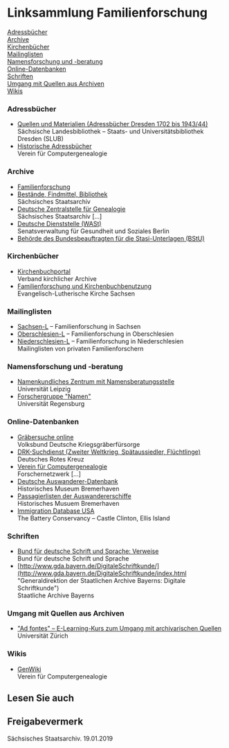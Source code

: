 # Linksammlung Familienforschung

[Adressbücher](#adressbuecher "adressbuecher")  
[Archive](#archive "archive")  
[Kirchenbücher](#kirchenbuecher "kirchenbuecher")  
[Mailinglisten](#mailinglisten "mailinglisten")  
[Namensforschung und -beratung](#namensforschung_beratung "namensforschung_beratung")  
[Online-Datenbanken](#online_datenbanken "online_datenbanken")  
[Schriften](#schriften "schriften")  
[Umgang mit Quellen aus Archiven](#umgang_quellen "umgang_quellen")  
[Wikis](#wikis "wikis")

### Adressbücher

* [Quellen und Materialien (Adressbücher Dresden 1702 bis 1943/44)](http://www.sachsendigital.de/ressourcen/quellen/ "Sachsen.digital: Quelle und Materialien")  
  Sächsische Landesbibliothek – Staats- und Universitätsbibliothek Dresden (SLUB)
* [Historische Adressbücher](http://adressbuecher.genealogy.net/ "Suche, Historische Adressbücher (Verein für Computergenealogie)")  
  Verein für Computergenealogie

### Archive

* [Familienforschung](http://www.archiv.sachsen.de/personen-und-familienforschung.html "Archivwesen, sachsen.de")
* [Bestände, Findmittel, Bibliothek](http://www.archiv.sachsen.de/unsere-bestaende.html "Archiv-Suche, sachsen.de")  
  Sächsisches Staatsarchiv
* [Deutsche Zentralstelle für Genealogie](http://staatsarchiv.sachsen.de/staatsarchiv-leipzig-3992.html "Sächsisches Staatsarchiv: Verwaltungsportal")  
  Sächsisches Staatsarchiv [...]
* [Deutsche Dienststelle (WASt)](http://www.dd-wast.de/ "Deutsche Dienststelle: Abteilung personenbezogene Anfragen zum Ersten und Zweiten Weltkrieg")  
   Senatsverwaltung für Gesundheit und Soziales Berlin
* [Behörde des Bundesbeauftragten für die Stasi-Unterlagen (BStU)](https://www.bstu.de "Stasi-Unterlagen-Behörde (BStU)")

### Kirchenbücher

* [Kirchenbuchportal](http://www.kirchenbuchportal.findbuch.net "Kirchenbuchportal")  
  Verband kirchlicher Archive
* [Familienforschung und Kirchenbuchbenutzung](http://www.evlks.de/landeskirche/landeskirchenamt/682.html "Evangelisch-Lutherisches Landeskirchenamt Sachsen: Landeskirchenarchiv")  
  Evangelisch-Lutherische Kirche Sachsen

### Mailinglisten

* [Sachsen-L](http://list.genealogy.net/mm/listinfo/sachsen-l "Genealogy: Sachsen-L – Familienforschung in Sachsen") – Familienforschung in Sachsen
* [Oberschlesien-L](http://list.genealogy.net/mm/listinfo/oberschlesien-l "Genealogy: Oberschlesien-L – Familienforschung in Oberschlesien") – Familienforschung in Oberschlesien
* [Niederschlesien-L](http://list.genealogy.net/mm/listinfo/niederschlesien-l "Genealogy: Niederschlesien-L – Familienforschung in Niederschlesien") – Familienforschung in Niederschlesien  
  Mailinglisten von privaten Familienforschern

### Namensforschung und -beratung

* [Namenkundliches Zentrum mit Namensberatungsstelle](http://www.uni-leipzig.de/namenforschung/ "Universität Leipzig: Namenkundliches Zentrum")  
  Universität Leipzig
* [Forschergruppe "Namen"](http://www.uni-regensburg.de/forschung/forschergruppe-namen/index.html "Universität Regensburg: Forschergruppe Namen")  
  Universität Regensburg

### Online-Datenbanken

* [Gräbersuche online](http://www.volksbund.de/graebersuche.html "Volksbund: Gräbersuche Online")  
  Volksbund Deutsche Kriegsgräberfürsorge
* [DRK-Suchdienst (Zweiter Weltkrieg, Spätaussiedler, Flüchtlinge)](https://www.drk-suchdienst.de/ "DRK: Suchdienst")  
  Deutsches Rotes Kreuz
* [Verein für Computergenealogie](http://www.genealogy.net/ "Verein für Computergenealogie e.V.")  
  Forschernetzwerk [...]
* [Deutsche Auswanderer-Datenbank](https://www.historisches-museum-bremerhaven.de/museum/deutsche-auswanderer-datenbank "Historisches Museum Bremerhaven: Deutsche Auswanderer-Datenbank")  
  Historisches Museum Bremerhaven
* [Passagierlisten der Auswandererschiffe](http://www.deutsche-auswanderer-datenbank.de/index.php?id=533 "Deutsche Auswanderer-Datenbank: Passagierlisten (Historisches Museum Bremerhaven)")  
   Historisches Musuem Bremerhaven
* [Immigration Database USA](http://www.castlegarden.org/ "Castlegarden: Immigration Database (ENG)")  
   The Battery Conservancy – Castle Clinton, Ellis Island

### Schriften

* [Bund für deutsche Schrift und Sprache: Verweise](https://www.bfds.de/verweise/ "Verweise: Bund für deutsche Schrift und Sprache e. V.")  
  Bund für deutsche Schrift und Sprache
* [http://www.gda.bayern.de/DigitaleSchriftkunde/](http://www.gda.bayern.de/DigitaleSchriftkunde/index.html "Generaldirektion der Staatlichen Archive Bayerns: Digitale Schriftkunde")  
  Staatliche Archive Bayerns

### Umgang mit Quellen aus Archiven

* ["Ad fontes" – E-Learning-Kurs zum Umgang mit archivarischen Quellen](https://www.adfontes.uzh.ch/ "Ad fontes, Universität Zürich")  
  Universität Zürich

### Wikis

* [GenWiki](http://wiki-de.genealogy.net/Hauptseite "GenWiki")  
  Verein für Computergenealogie

## Lesen Sie auch

## Freigabevermerk

Sächsisches Staatsarchiv. 19.01.2019
